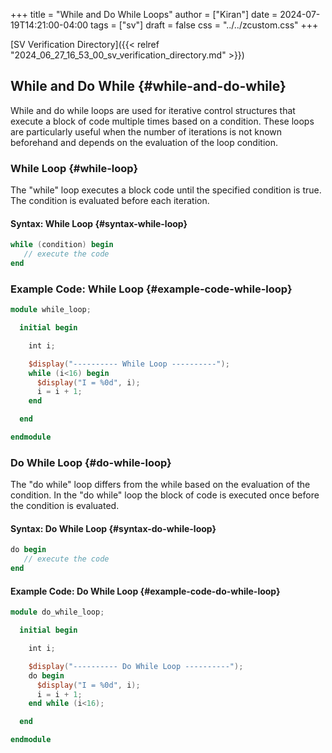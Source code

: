 +++
title = "While and Do While Loops"
author = ["Kiran"]
date = 2024-07-19T14:21:00-04:00
tags = ["sv"]
draft = false
css = "../../zcustom.css"
+++

[SV Verification Directory]({{< relref "2024_06_27_16_53_00_sv_verification_directory.md" >}})


## While and Do While {#while-and-do-while}

While and do while loops are used for iterative control structures that execute a block of code multiple times based on a condition. These loops are particularly useful when the number of iterations is not known beforehand and depends on the evaluation of the loop condition.


### While Loop {#while-loop}

The "while" loop executes a block code until the specified condition is true. The condition is evaluated before each iteration.


#### Syntax: While Loop {#syntax-while-loop}

```verilog
while (condition) begin
   // execute the code
end
```


### Example Code: While Loop {#example-code-while-loop}

```verilog
module while_loop;

  initial begin

    int i;

    $display("---------- While Loop ----------");
    while (i<16) begin
      $display("I = %0d", i);
      i = i + 1;
    end

  end

endmodule
```


### Do While Loop {#do-while-loop}

The "do while" loop differs from the while based on the evaluation of the condition. In the "do while" loop the block of code is executed once before the condition is evaluated.


#### Syntax: Do While Loop {#syntax-do-while-loop}

```verilog
do begin
   // execute the code
end
```


#### Example Code: Do While Loop {#example-code-do-while-loop}

```verilog
module do_while_loop;

  initial begin

    int i;

    $display("---------- Do While Loop ----------");
    do begin
      $display("I = %0d", i);
      i = i + 1;
    end while (i<16);

  end

endmodule
```
